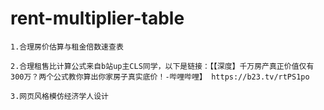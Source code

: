 # rent-multiplier-table
    1.合理房价估算与租金倍数速查表

    2.合理租售比计算公式来自b站up主CLS同学，以下是链接：【【深度】千万房产真正价值仅有300万？两个公式教你算出你家房子真实底价！-哔哩哔哩】 https://b23.tv/rtPS1po

    3.网页风格模仿经济学人设计